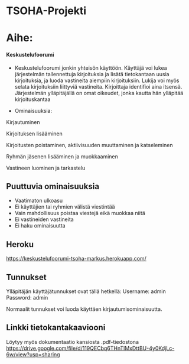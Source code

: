 # TSOHA-Projekti



    
# Aihe:
#### Keskustelufoorumi

- Keskustelufoorumi jonkin yhteisön käyttöön. Käyttäjä voi lukea järjestelmän tallennettuja kirjoituksia ja lisätä tietokantaan uusia kirjoituksia, ja luoda vastineita aiempiin kirjoituksiin. Lukija voi myös selata kirjoituksiin liittyviä vastineita. Kirjoittaja identifioi aina itsensä.
Järjestelmän ylläpitäjällä on omat oikeudet, jonka kautta hän ylläpitää kirjoituskantaa

- Ominaisuuksia:

Kirjautuminen

Kirjoituksen lisääminen

Kirjoitusten poistaminen, aktiivisuuden muuttaminen ja katseleminen

Ryhmän jäsenen lisääminen ja muokkaaminen

Vastineen luominen ja tarkastelu


## Puuttuvia ominaisuuksia

- Vaatimaton ulkoasu
- Ei käyttäjien tai ryhmien välistä viestintää
- Vain mahdollisuus poistaa viestejä eikä muokkaa niitä
- Ei vastineiden vastineita
- Ei haku ominaisuutta


## Heroku

https://keskustelufoorumi-tsoha-markus.herokuapp.com/

## Tunnukset

Ylläpitäjän käyttäjätunnukset ovat tällä hetkellä: Username: admin   Password: admin

Normaalit tunnukset voi luoda käyttäen kirjautumisominaisuutta.

## Linkki tietokantakaaviooni

Löytyy myös dokumentaatio kansiosta .pdf-tiedostona
https://drive.google.com/file/d/119QECbq6THnTlMxDttBU-4y0KdjLc-6w/view?usp=sharing
